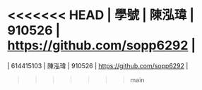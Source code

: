<<<<<<< HEAD
| 學號 | 陳泓瑋 | 910526 | https://github.com/sopp6292 |
=======
| 614415103 | 陳泓瑋 | 910526 | https://github.com/sopp6292 |
>>>>>>> main
